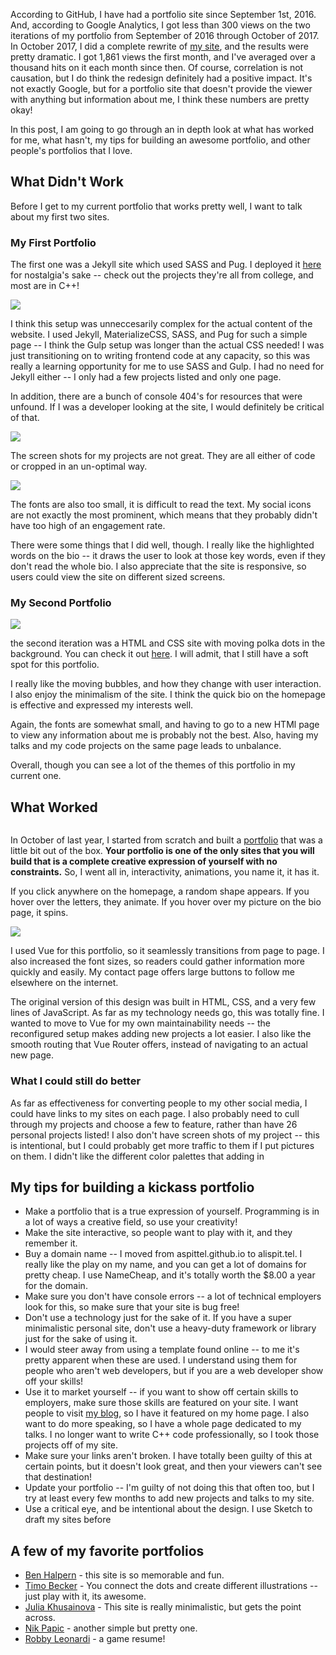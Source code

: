 According to GitHub, I have had a portfolio site since September 1st, 2016. And, according to Google Analytics, I got less than 300 views on the two iterations of my portfolio from September of 2016 through October of 2017. In October 2017, I did a complete rewrite of [my site](https://www.alispit.tel), and the results were pretty dramatic. I got 1,861 views the first month, and I've averaged over a thousand hits on it each month since then. Of course, correlation is not causation, but I do think the redesign definitely had a positive impact. It's not exactly Google, but for a portfolio site that doesn't provide the viewer with anything but information about me, I think these numbers are pretty okay!

In this post, I am going to go through an in depth look at what has worked for me, what hasn't, my tips for building an awesome portfolio, and other people's portfolios that I love.

## What Didn't Work

Before I get to my current portfolio that works pretty well, I want to talk about my first two sites.

### My First Portfolio 

The first one was a Jekyll site which used SASS and Pug. I deployed it [here](http://average-cause.surge.sh/) for nostalgia's sake -- check out the projects they're all from college, and most are in C++! 

![](./portfolio/og-portfolio.png)

I think this setup was unneccesarily complex for the actual content of the website. I used Jekyll, MaterializeCSS, SASS, and Pug for such a simple page -- I think the Gulp setup was longer than the actual CSS needed! I was just transitioning on to writing frontend code at any capacity, so this was really a learning opportunity for me to use SASS and Gulp. I had no need for Jekyll either -- I only had a few projects listed and only one page.

In addition, there are a bunch of console 404's for resources that were unfound. If I was a developer looking at the site, I would definitely be critical of that. 

![](./porfolio/404s.png)

The screen shots for my projects are not great. They are all either of code or cropped in an un-optimal way.

![](./portfolio/project-list.png)

The fonts are also too small, it is difficult to read the text. My social icons are not exactly the most prominent, which means that they probably didn't have too high of an engagement rate. 

There were some things that I did well, though. I really like the highlighted words on the bio -- it draws the user to look at those key words, even if they don't read the whole bio. I also appreciate that the site is responsive, so users could view the site on different sized screens.

### My Second Portfolio

![](./portfolio/bubble-portfolio.png)

the second iteration was a HTML and CSS site with moving polka dots in the background. You can check it out [here](http://third-match.surge.sh/). I will admit, that I still have a soft spot for this portfolio.

I really like the moving bubbles, and how they change with user interaction. I also enjoy the minimalism of the site. I think the quick bio on the homepage is effective and expressed my interests well.

Again, the fonts are somewhat small, and having to go to a new HTMl page to view any information about me is probably not the best. Also, having my talks and my code projects on the same page leads to unbalance.

Overall, though you can see a lot of the themes of this portfolio in my current one.

## What Worked

![]()

In October of last year, I started from scratch and built a [portfolio](https://www.alispit.tel) that was a little bit out of the box. **Your portfolio is one of the only sites that you will build that is a complete creative expression of yourself with no constraints.** So, I went all in, interactivity, animations, you name it, it has it. 

If you click anywhere on the homepage, a random shape appears. If you hover over the letters, they animate. If you hover over my picture on the bio page, it spins.

![](./random-shapes.png)

I used Vue for this portfolio, so it seamlessly transitions from page to page. I also increased the font sizes, so readers could gather information more quickly and easily. My contact page offers large buttons to follow me elsewhere on the internet.

The original version of this design was built in HTML, CSS, and a very few lines of JavaScript. As far as my technology needs go, this was totally fine. I wanted to move to Vue for my own maintainability needs -- the reconfigured setup makes adding new projects a lot easier. I also like the smooth routing that Vue Router offers, instead of navigating to an actual new page.

### What I could still do better

As far as effectiveness for converting people to my other social media, I could have links to my sites on each page. I also probably need to cull through my projects and choose a few to feature, rather than have 26 personal projects listed! I also don't have screen shots of my project -- this is intentional, but I could probably get more traffic to them if I put pictures on them. I didn't like the different color palettes that adding in 

## My tips for building a kickass portfolio

* Make a portfolio that is a true expression of yourself. Programming is in a lot of ways a creative field, so use your creativity!
* Make the site interactive, so people want to play with it, and they remember it. 
* Buy a domain name -- I moved from aspittel.github.io to alispit.tel. I really like the play on my name, and you can get a lot of domains for pretty cheap. I use NameCheap, and it's totally worth the $8.00 a year for the domain.
* Make sure you don't have console errors -- a lot of technical employers look for this, so make sure that your site is bug free!
* Don't use a technology just for the sake of it. If you have a super minimalistic personal site, don't use a heavy-duty framework or library just for the sake of using it.
* I would steer away from using a template found online -- to me it's pretty apparent when these are used. I understand using them for people who aren't web developers, but if you are a web developer show off your skills!
* Use it to market yourself -- if you want to show off certain skills to employers, make sure those skills are featured on your site. I want people to visit [my blog](https://zen-of-programming.com/), so I have it featured on my home page. I also want to do more speaking, so I have a whole page dedicated to my talks. I no longer want to write C++ code professionally, so I took those projects off of my site. 
* Make sure your links aren't broken. I have totally been guilty of this at certain points, but it doesn't look great, and then your viewers can't see that destination!
* Update your portfolio -- I'm guilty of not doing this that often too, but I try at least every few months to add new projects and talks to my site.
* Use a critical eye, and be intentional about the design. I use Sketch to draft my sites before 

## A few of my favorite portfolios

* [Ben Halpern](http://benhalpern.com/) - this site is so memorable and fun.
* [Timo Becker](https://timobecker.com/) - You connect the dots and create different illustrations -- just play with it, its awesome.
* [Julia Khusainova](http://julia.im/) - This site is really minimalistic, but gets the point across.
* [Nik Papic](http://nik.org/) - another simple but pretty one.
* [Robby Leonardi](http://www.rleonardi.com/interactive-resume/) - a game resume!

